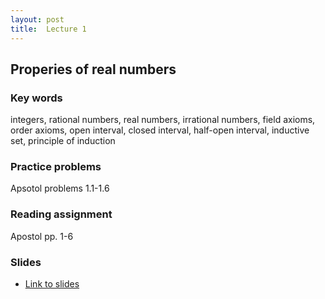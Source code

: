 ```yaml
---
layout: post
title:  Lecture 1
---
```


## Properies of real numbers

### Key words
integers, rational numbers, real numbers, irrational numbers, field axioms, order axioms, open interval, closed interval, half-open interval, inductive set, principle of induction 

### Practice problems
Apsotol problems 1.1-1.6

### Reading assignment
Apostol pp. 1-6

### Slides

* [Link to slides](http://wcasper.github.io/math350fall2024/slides/lec01/lec01.pdf)




